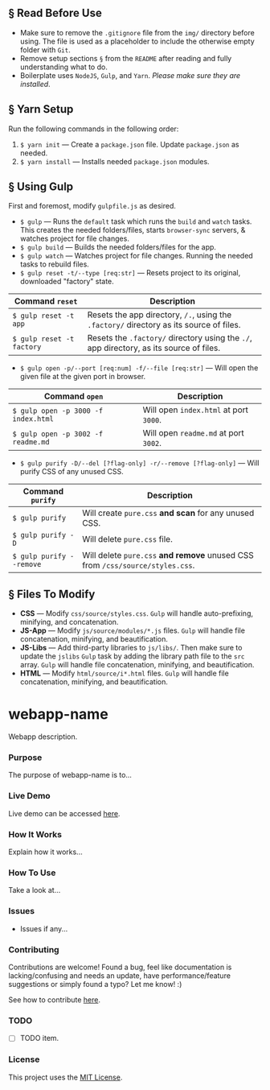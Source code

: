 ## § Read Before Use
* Make sure to remove the `.gitignore` file from the `img/` directory before using. The file is used as a placeholder to include the otherwise empty folder with `Git`.
* Remove setup sections `§` from the `README` after reading and fully understanding what to do.
* Boilerplate uses `NodeJS`, `Gulp`, and `Yarn`. *Please make sure they are installed*.

## § Yarn Setup
Run the following commands in the following order:
1. `$ yarn init` &mdash; Create a `package.json` file. Update `package.json` as needed.
2. `$ yarn install` &mdash; Installs needed `package.json` modules.

## § Using Gulp

First and foremost, modify `gulpfile.js` as desired.

* `$ gulp` &mdash; Runs the `default` task which runs the `build` and `watch` tasks. This creates the needed folders/files, starts `browser-sync` servers, & watches project for file changes.
* `$ gulp build` &mdash; Builds the needed folders/files for the app.
* `$ gulp watch` &mdash; Watches project for file changes. Running the needed tasks to rebuild files.
* `$ gulp reset -t/--type [req:str]` &mdash; Resets project to its original, downloaded "factory" state.

| Command `reset` | Description |
| --- | --- |
| `$ gulp reset -t app` | Resets the app directory, `/.`, using the `.factory/` directory as its source of files. | 
| `$ gulp reset -t factory` | Resets the `.factory/` directory using the `./`, app directory, as its source of files. |

* `$ gulp open -p/--port [req:num] -f/--file [req:str]` &mdash; Will open the given file at the given port in browser.

| Command `open` | Description |
| --- | --- |
| `$ gulp open -p 3000 -f index.html` | Will open `index.html` at port `3000`. | 
| `$ gulp open -p 3002 -f readme.md` | Will open `readme.md` at port `3002`. |

* `$ gulp purify -D/--del [?flag-only] -r/--remove [?flag-only]` &mdash; Will purify CSS of any unused CSS.

| Command `purify` | Description |
| --- | --- |
| `$ gulp purify` | Will create `pure.css` **and scan** for any unused CSS. | 
| `$ gulp purify -D` | Will delete `pure.css` file. |
| `$ gulp purify --remove` | Will delete `pure.css` **and remove** unused CSS from `/css/source/styles.css`. |

## § Files To Modify
* **CSS** &mdash; Modify `css/source/styles.css`. `Gulp` will handle auto-prefixing, minifying, and concatenation.
* **JS-App** &mdash; Modify `js/source/modules/*.js` files. `Gulp` will handle file concatenation, minifying, and beautification.
* **JS-Libs** &mdash; Add third-party libraries to `js/libs/`. Then make sure to update the `jslibs` `Gulp` task by adding the library path file to the `src` array. `Gulp` will handle file concatenation, minifying, and beautification.
* **HTML** &mdash; Modify `html/source/i*.html` files. `Gulp` will handle file concatenation, minifying, and beautification.

# webapp-name

Webapp description.

### Purpose

The purpose of webapp-name is to...

### Live Demo

Live demo can be accessed [here](https://cgabriel5.github.io/webapp-name/).

### How It Works

Explain how it works...

### How To Use

Take a look at...

### Issues

* Issues if any... 

### Contributing

Contributions are welcome! Found a bug, feel like documentation is lacking/confusing and needs an update, have performance/feature suggestions or simply found a typo? Let me know! :)

See how to contribute [here](https://github.com/cgabriel5/webapp-name/blob/master/CONTRIBUTING.md).

### TODO

- [ ] TODO item.

### License

This project uses the [MIT License](https://github.com/cgabriel5/webapp-name/blob/master/LICENSE.txt).

